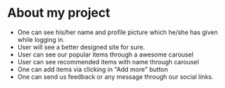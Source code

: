 



# About my project
 - One can see his/her name and profile picture which he/she has given while logging in.
 - User will see a better designed site for sure.
 - User can see our popular items through a awesome carousel
 - User can see recommended items with name through carousel
 - One can add items via clicking in "Add more" button
 - One can send us feedback or any message through our social links.

